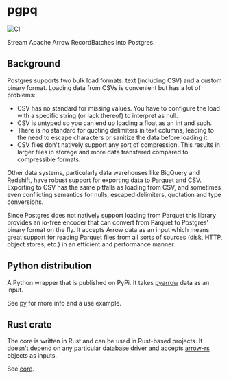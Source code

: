 # pgpq

![CI](https://github.com/adriangb/pgpq/actions/workflows/python.yaml/badge.svg)

Stream Apache Arrow RecordBatches into Postgres.

## Background

Postgres supports two bulk load formats: text (including CSV) and a custom binary format.
Loading data from CSVs is convenient but has a lot of problems:

- CSV has no standard for missing values. You have to configure the load with a specific string (or lack thereof) to interpret as null.
- CSV is untyped so you can end up loading a float as an int and such.
- There is no standard for quoting delimiters in text columns, leading to the need to escape characters or sanitize the data before loading it.
- CSV files don't natively support any sort of compression. This results in larger files in storage and more data transfered compared to compressible formats.

Other data systems, particularly data warehouses like BigQuery and Redshift, have robust support for exporting data to Parquet and CSV.
Exporting to CSV has the same pitfalls as loading from CSV, and sometimes even conflicting semantics for nulls, escaped delimiters, quotation and type conversions.

Since Postgres does not natively support loading from Parquet this library provides an io-free encoder that can convert from Parquet to Postgres' binary format on the fly.
It accepts Arrow data as an input which means great support for reading Parquet files from all sorts of sources (disk, HTTP, object stores, etc.) in an efficient and performance manner.

## Python distribution

A Python wrapper that is published on PyPi.
It takes [pyarrow](https://arrow.apache.org/docs/python/index.html#) data as an input.

See [py](./py) for more info and a use example.

## Rust crate

The core is written in Rust and can be used in Rust-based projects.
It doesn't depend on any particular database driver and accepts [arrow-rs](https://github.com/apache/arrow-rs) objects as inputs.

See [core](./core).

